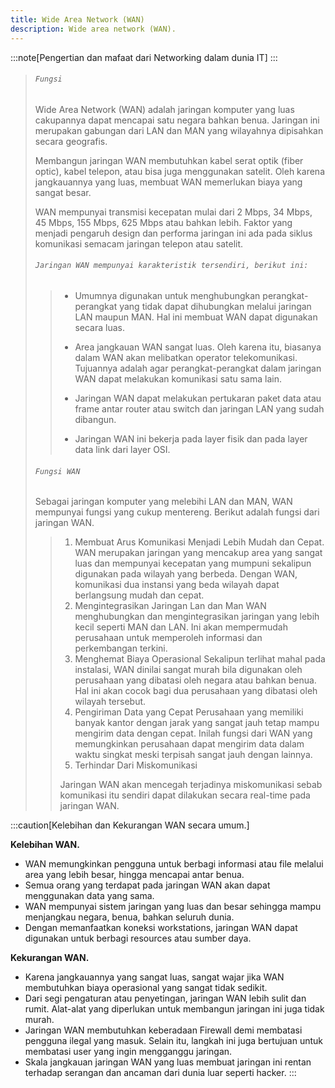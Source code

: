 ```yaml
---
title: Wide Area Network (WAN)
description: Wide area network (WAN).
---
```


:::note[Pengertian dan mafaat dari Networking dalam dunia IT]
:::

> ###### ```Fungsi```
> Wide Area Network (WAN) adalah jaringan komputer yang luas cakupannya dapat mencapai satu negara bahkan benua. Jaringan ini merupakan gabungan dari LAN dan MAN yang wilayahnya dipisahkan secara geografis.
>
> Membangun jaringan WAN membutuhkan kabel serat optik (fiber optic), kabel telepon, atau bisa juga menggunakan satelit. Oleh karena jangkauannya yang luas, membuat WAN memerlukan biaya yang sangat besar.
>
> WAN mempunyai transmisi kecepatan mulai dari 2 Mbps, 34 Mbps, 45 Mbps, 155 Mbps, 625 Mbps atau bahkan lebih. Faktor yang menjadi pengaruh design dan performa jaringan ini ada pada siklus komunikasi semacam jaringan telepon atau satelit.
>
> ###### ```Jaringan WAN mempunyai karakteristik tersendiri, berikut ini:```
>
>> - Umumnya digunakan untuk menghubungkan perangkat-perangkat yang tidak dapat dihubungkan melalui jaringan LAN maupun MAN. Hal ini membuat WAN dapat digunakan secara luas.
>>
>> - Area jangkauan WAN sangat luas. Oleh karena itu, biasanya dalam WAN akan melibatkan operator telekomunikasi. Tujuannya adalah agar perangkat-perangkat dalam jaringan WAN dapat melakukan komunikasi satu sama lain.
>>
>> - Jaringan WAN dapat melakukan pertukaran paket data atau frame antar router atau switch dan jaringan LAN yang sudah dibangun.
>>
>> - Jaringan WAN ini bekerja pada layer fisik dan pada layer data link dari layer OSI.
>
> ###### ```Fungsi WAN```
> Sebagai jaringan komputer yang melebihi LAN dan MAN, WAN mempunyai fungsi yang cukup mentereng. Berikut adalah fungsi dari jaringan WAN.
>> 1. Membuat Arus Komunikasi Menjadi Lebih Mudah dan Cepat.
>> WAN merupakan jaringan yang mencakup area yang sangat luas dan mempunyai kecepatan yang mumpuni sekalipun digunakan pada wilayah yang berbeda. Dengan WAN, komunikasi dua instansi yang beda wilayah dapat berlangsung mudah dan cepat.
>> 2. Mengintegrasikan Jaringan Lan dan Man
>> WAN menghubungkan dan mengintegrasikan jaringan yang lebih kecil seperti MAN dan LAN. Ini akan mempermudah perusahaan untuk memperoleh informasi dan perkembangan terkini.
>> 3. Menghemat Biaya Operasional
>> Sekalipun terlihat mahal pada instalasi, WAN dinilai sangat murah bila digunakan oleh perusahaan yang dibatasi oleh negara atau bahkan benua. Hal ini akan cocok bagi dua perusahaan yang dibatasi oleh wilayah tersebut.
>> 4. Pengiriman Data yang Cepat
>> Perusahaan yang memiliki banyak kantor dengan jarak yang sangat jauh tetap mampu mengirim data dengan cepat. Inilah fungsi dari WAN yang memungkinkan perusahaan dapat mengirim data dalam waktu singkat meski terpisah sangat jauh dengan lainnya.
>> 5. Terhindar Dari Miskomunikasi
>> 
>> Jaringan WAN akan mencegah terjadinya miskomunikasi sebab komunikasi itu sendiri dapat dilakukan secara real-time pada jaringan WAN.
>
:::caution[Kelebihan dan Kekurangan WAN secara umum.]
>
 **Kelebihan WAN.**
- WAN memungkinkan pengguna untuk berbagi informasi atau file melalui area yang lebih besar, hingga mencapai antar benua.
- Semua orang yang terdapat pada jaringan WAN akan dapat menggunakan data yang sama.
- WAN mempunyai sistem jaringan yang luas dan besar sehingga mampu menjangkau negara, benua, bahkan seluruh dunia.
- Dengan memanfaatkan koneksi workstations, jaringan WAN dapat digunakan untuk berbagi resources atau sumber daya.

**Kekurangan WAN.**
- Karena jangkauannya yang sangat luas, sangat wajar jika WAN membutuhkan biaya operasional yang sangat tidak sedikit.
- Dari segi pengaturan atau penyetingan, jaringan WAN lebih sulit dan rumit. Alat-alat yang diperlukan untuk membangun jaringan ini juga tidak murah.
- Jaringan WAN membutuhkan keberadaan Firewall demi membatasi pengguna ilegal yang masuk. Selain itu, langkah ini juga bertujuan untuk membatasi user yang ingin mengganggu jaringan.
- Skala jangkauan jaringan WAN yang luas membuat jaringan ini rentan terhadap serangan dan ancaman dari dunia luar seperti hacker.
:::